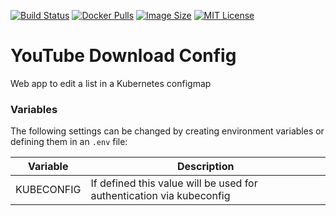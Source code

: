 [![Build Status](https://github.com/jonakoudijs/youtube-download-config/actions/workflows/build.yml/badge.svg)](https://github.com/jonakoudijs/youtube-download-config/actions)
[![Docker Pulls](https://img.shields.io/docker/pulls/jonakoudijs/youtube-download-config.svg)](https://hub.docker.com/r/jonakoudijs/youtube-download-config)
[![Image Size](https://img.shields.io/docker/image-size/jonakoudijs/youtube-download-config/latest.svg)](https://hub.docker.com/r/jonakoudijs/youtube-download-config)
[![MIT License](https://img.shields.io/badge/license-MIT-blue.svg)](LICENSE)

# YouTube Download Config

Web app to edit a list in a Kubernetes configmap

### Variables

The following settings can be changed by creating environment variables
or defining them in an `.env` file:

| Variable   | Description                                                          |
|------------|----------------------------------------------------------------------|
| KUBECONFIG | If defined this value will be used for authentication via kubeconfig |